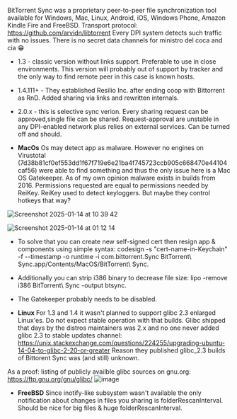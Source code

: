 BitTorrent Sync was a proprietary peer-to-peer file synchronization tool available for Windows, Mac, Linux, Android, iOS, Windows Phone, Amazon Kindle Fire and FreeBSD.
Transport protocol: https://github.com/arvidn/libtorrent
Every DPI system detects such traffic with no issues. There is no secret data channels for ministro del coca and cia 😁

- 1.3 - classic version without links support. Preferable to use in close environments. This version will probably out of support by tracker and the only way to find remote peer in this case is known hosts.
- 1.4.111+ - They established Resilio Inc. after ending coop with Bittorrent as RnD. Added sharing via links and rewritten internals.
- 2.0.x - this is selective sync verion. Every sharing request can be approved,single file can be shared. Request-approval are unstable in any DPI-enabled network plus relies on external services. Can be turned off and should.

- **MacOs**
Os may detect app as malware. However no engines on Virustotal (7d38b81cf0ef553dd1f67f719e6e21ba4f745723ccb905c668470e44104caf56) were able to find something and thus the only issue here is a Mac OS Gatekeeper.
As of my own opinion malware exists in builds from 2016. Permissions requested are equal to permissions needed by ReiKey. ReiKey used to detect keyloggers. But maybe they control hotkeys that way?

![Screenshot 2025-01-14 at 10 39 42](https://github.com/user-attachments/assets/dce9e329-3a13-4cab-bd49-4a679ba7fc07)

![Screenshot 2025-01-14 at 01 12 14](https://github.com/user-attachments/assets/0ebd564d-5526-4973-b52d-e5fa589bd68f)

- To solve that you can create new self-signed cert then resign app & components using simple syntax: codesign -s "cert-name-in-Keychain" -f --timestamp -o runtime -i com.bittorrent.Sync BitTorrent\ Sync.app/Contents/MacOS/BitTorrent\ Sync.
- Additionally you can strip i386 binary to decrease file size: lipo -remove i386 BitTorrent\ Sync -output btsync.
- The Gatekeeper probably needs to be disabled.

- **Linux**
For 1.3 and 1.4 it wasn't planned to support glibc 2.3 enlarged Linux'es. Do not expect stable operation with that builds.
Glibc shipped that days by the distros maintainers was 2.x and no one never added glibc 2.3 to stable updates channel: https://unix.stackexchange.com/questions/224255/upgrading-ubuntu-14-04-to-glibc-2-20-or-greater
Reason they published glibc_2.3 builds of Bittorent Sync was (and still) unknown.

As a proof: listing of publicly availble glibc sources on gnu.org: https://ftp.gnu.org/gnu/glibc/
![image](https://github.com/user-attachments/assets/53bd01f8-642e-4fb5-9aaa-956a8295d1e4)


- **FreeBSD**
Since inotify-like subsystem wasn't available the only notification about changes in files you sharing is folderRescanInterval. Should be nice for big files & huge folderRescanInterval.
